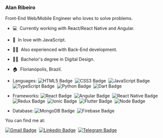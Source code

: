 ### Alan Ribeiro

Front-End Web/Mobile Engineer who loves to solve problems.

- 💻 &nbsp;Currently working with React/React Native and Angular.
- 💛 &nbsp;In love with JavaScript.
- :man_technologist: &nbsp;Also experienced with Back-End development.
- :man_student: &nbsp;Bachelor's degree in Digital Design.
- :house: &nbsp;Florianópolis, Brazil.

- Languages: 
![HTML5 Badge](https://img.shields.io/badge/HTML5-E34F26?style=for-the-badge&logo=html5&logoColor=white)
&nbsp;![CSS3 Badge](https://img.shields.io/badge/CSS3-1572B6?style=for-the-badge&logo=css3&logoColor=white)
&nbsp;![JavaScript Badge](https://img.shields.io/badge/JavaScript-F7DF1E?style=for-the-badge&logo=javascript&logoColor=black)
&nbsp;![TypeScript Badge](https://img.shields.io/badge/TypeScript-007ACC?style=for-the-badge&logo=typescript&logoColor=white)
&nbsp;![Python Badge](https://img.shields.io/badge/Python-3776AB?style=for-the-badge&logo=python&logoColor=white)
&nbsp;![Dart Badge](https://img.shields.io/badge/Dart-0175C2?style=for-the-badge&logo=dart&logoColor=white)

- Frameworks:
![React Badge](https://img.shields.io/badge/React-20232A?style=for-the-badge&logo=react&logoColor=61DAFB)
&nbsp;![Angular Badge](https://img.shields.io/badge/Angular-DD0031?style=for-the-badge&logo=angular&logoColor=white)
&nbsp;![React Native Badge](https://img.shields.io/badge/React_Native-20232A?style=for-the-badge&logo=react&logoColor=61DAFB)
&nbsp;![Redux Badge](https://img.shields.io/badge/Redux-593D88?style=for-the-badge&logo=redux&logoColor=white)
&nbsp;![Ionic Badge](https://img.shields.io/badge/Ionic-3880FF?style=for-the-badge&logo=ionic&logoColor=white)
&nbsp;![Flutter Badge](https://img.shields.io/badge/Flutter-02569B?style=for-the-badge&logo=flutter&logoColor=white)
&nbsp;![Node Badge](https://img.shields.io/badge/Node.js-339933?style=for-the-badge&logo=nodedotjs&logoColor=white)

- Database:
![MongoDB Badge](https://img.shields.io/badge/MongoDB-4EA94B?style=for-the-badge&logo=mongodb&logoColor=white)
&nbsp;![Firebase Badge](https://img.shields.io/badge/firebase-ffca28?style=for-the-badge&logo=firebase&logoColor=black)


You can find me at:

[![Gmail Badge](https://img.shields.io/badge/-Gmail-c14438?style=flat-square&logo=Gmail&logoColor=white&link=mailto:alanribeirodsantos@gmail.com)](mailto:alanribeirodsantos@gmail.com)
&nbsp;[![Linkedin Badge](https://img.shields.io/badge/-LinkedIn-blue?style=flat-square&logo=Linkedin&logoColor=white&link=https://www.linkedin.com/in/alanribeirodsantos/)](https://www.linkedin.com/in/alanribeirodsantos/)
&nbsp;[![Telegram Badge](https://img.shields.io/badge/Telegram-2CA5E0?style=flat-square&logo=telegram&logoColor=white)](https://t.me/alanribeirodsantos)

